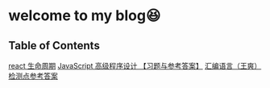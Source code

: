 # welcome to my blog😆

## Table of Contents

[react 生命周期](./react-lifecycle.md)
[JavaScript 高级程序设计 【习题与参考答案】](./Professional-JavaScript-for-Web-Developers-exercises.md)
[汇编语言（王爽）检测点参考答案](./Assembly-language-wangshuang.md)
